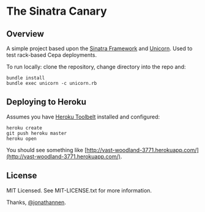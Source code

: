 # The Sinatra Canary

## Overview

A simple project based upon the [Sinatra Framework](http://www.sinatrarb.com/) 
and [Unicorn](http://unicorn.bogomips.org/). Used to test rack-based Cepa 
deployments.

To run locally: clone the repository, change directory into the repo and:

    bundle install
    bundle exec unicorn -c unicorn.rb

## Deploying to Heroku

Assumes you have [Heroku Toolbelt](https://toolbelt.heroku.com/) installed
and configured:

    heroku create
    git push heroku master
    heroku open

You should see something like [http://vast-woodland-3771.herokuapp.com/](http://vast-woodland-3771.herokuapp.com/).

## License
MIT Licensed. See MIT-LICENSE.txt for more information.

Thanks, [@jonathannen](http://twitter.com/jonathannen).
